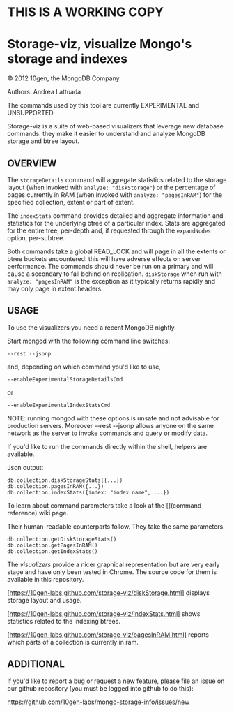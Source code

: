 THIS IS A WORKING COPY
======================

Storage-viz, visualize Mongo's storage and indexes
==================================================

© 2012 10gen, the MongoDB Company

Authors: Andrea Lattuada

The commands used by this tool are currently EXPERIMENTAL and UNSUPPORTED.

Storage-viz is a suite of web-based visualizers that leverage new database commands:
they make it easier to understand and analyze MongoDB storage and btree layout.

OVERVIEW
--------

The `storageDetails` command will aggregate statistics related to the
storage layout (when invoked with `analyze: "diskStorage"`) or the percentage
of pages currently in RAM (when invoked with `analyze: "pagesInRAM"`) for the
specified collection, extent or part of extent.

The `indexStats` command provides detailed and aggregate information and
statistics for the underlying btree of a particular index.
Stats are aggregated for the entire tree, per-depth and, if requested through
the `expandNodes` option, per-subtree.

Both commands take a global READ_LOCK and will page in all the extents or btree
buckets encountered: this will have adverse effects on server performance.
The commands should never be run on a primary and will cause a secondary to
fall behind on replication. `diskStorage` when run with
`analyze: "pagesInRAM"` is the exception as it typically returns rapidly and
may only page in extent headers.

USAGE
-----

To use the visualizers you need a recent MongoDB nightly.

Start mongod with the following command line switches:

    --rest --jsonp

and, depending on which command you'd like to use,

    --enableExperimentalStorageDetailsCmd
or

    --enableExperimentalIndexStatsCmd

NOTE: running mongod with these options is unsafe and not advisable for
production servers. Moreover --rest --jsonp allows anyone on the same
network as the server to invoke commands and query or modify data.

If you'd like to run the commands directly within the shell, helpers are
available.

Json output:

    db.collection.diskStorageStats({...})
    db.collection.pagesInRAM({...})
    db.collection.indexStats({index: "index name", ...})

To learn about command parameters take a look at the [](command reference) wiki page.

Their human-readable counterparts follow. They take the same parameters.

    db.collection.getDiskStorageStats()
    db.collection.getPagesInRAM()
    db.collection.getIndexStats()

The *visualizers* provide a nicer graphical representation but are very early stage
and have only been tested in Chrome.
The source code for them is available in this repository.

[https://10gen-labs.github.com/storage-viz/diskStorage.html] displays storage layout
and usage.

[https://10gen-labs.github.com/storage-viz/indexStats.html] shows statistics related
to the indexing btrees.

[https://10gen-labs.github.com/storage-viz/pagesInRAM.html] reports which parts of a
collection is currently in ram.

ADDITIONAL
----------

If you'd like to report a bug or request a new feature,
please file an issue on our github repository
(you must be logged into github to do this):

https://github.com/10gen-labs/mongo-storage-info/issues/new
